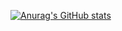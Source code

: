 [![Anurag's GitHub stats](https://github-readme-stats.vercel.app/api?username=Exairnous)](https://github.com/anuraghazra/github-readme-stats)

<!--
**Exairnous/Exairnous** is a ✨ _special_ ✨ repository because its `README.md` (this file) appears on your GitHub profile.

Here are some ideas to get you started:

- 🔭 I’m currently working on ...
- 🌱 I’m currently learning ...
- 👯 I’m looking to collaborate on ...
- 🤔 I’m looking for help with ...
- 💬 Ask me about ...
- 📫 How to reach me: ...
- 😄 Pronouns: ...
- ⚡ Fun fact: ...
-->
